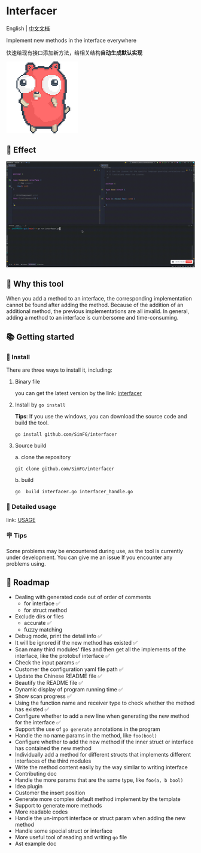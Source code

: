 # Interfacer
English | [中文文档](doc/user/README_CN.md)

Implement new methods in the interface everywhere

快速给现有接口添加新方法，给相关结构**自动生成默认实现**

![effect](pic/golang.gif)

## 🎉 Effect

![effect](pic/effect.gif)

## 🤔️ Why this tool
When you add a method to an interface, the corresponding implementation cannot be found after adding the method.
Because of the addition of an additional method, the previous implementations are all invalid.
In general, adding a method to an interface is cumbersome and time-consuming.

## 📚 Getting started

### 📜 Install 
There are three ways to install it, including:
1. Binary file

    you can get the latest version by the link: [interfacer](https://github.com/SimFG/interfacer/blob/main/interfacer?raw=true)

2. Install by `go install`

   **Tips**: If you use the windows, you can download the source code and build the tool.

    ```shell
    go install github.com/SimFG/interfacer
    ```

3. Source build

   a. clone the repository
    ```shell
    git clone github.com/SimFG/interfacer
    ```
   b. build
    ```shell
    go  build interfacer.go interfacer_handle.go
    ```

### 🔬 Detailed usage
link: [USAGE](doc/user/USAGE.md)

### 🪧 Tips
Some problems may be encountered during use, as the tool is currently under development. You can give me an issue If you encounter any problems using.

## 🧭 Roadmap
- Dealing with generated code out of order of comments
  - for interface ✅
  - for struct method
- Exclude dirs or files
  - accurate ✅
  - fuzzy matching
- Debug mode, print the detail info ✅
- It will be ignored if the new method has existed ✅
- Scan many third modules' files and then get all the implements of the interface, like the protobuf interface ✅
- Check the input params ✅
- Customer the configuration yaml file path ✅
- Update the Chinese README file ✅
- Beautify the README file ✅
- Dynamic display of program running time ✅
- Show scan progress ✅
- Using the function name and receiver type to check whether the method has existed  ✅
- Configure whether to add a new line when generating the new method for the interface ✅
- Support the use of `go generate` annotations in the program
- Handle the no name params in the method, like `foo(bool)`
- Configure whether to add the new method if the inner struct or interface has contained the new method 
- Individually add a method for different structs that implements different interfaces of the third modules
- Write the method content easily by the way similar to writing interface
- Contributing doc
- Handle the more params that are the same type, like `foo(a, b bool)`
- Idea plugin
- Customer the insert position
- Generate more complex default method implement by the template
- Support to generate more methods
- More readable codes
- Handle the un-import interface or struct param when adding the new method 
- Handle some special struct or interface
- More useful tool of reading and writing `go` file
- Ast example doc